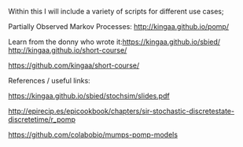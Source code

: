 Within this I will include a variety of scripts for different use cases;




Partially Observed Markov Processes: http://kingaa.github.io/pomp/

Learn from the donny who wrote it:https://kingaa.github.io/sbied/
http://kingaa.github.io/short-course/

https://github.com/kingaa/short-course/


References / useful links:

https://kingaa.github.io/sbied/stochsim/slides.pdf

http://epirecip.es/epicookbook/chapters/sir-stochastic-discretestate-discretetime/r_pomp


https://github.com/colabobio/mumps-pomp-models